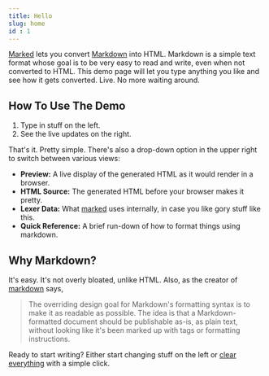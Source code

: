 ```yaml
---
title: Hello
slug: home
id : 1
---
```


[Marked] lets you convert [Markdown] into HTML.  Markdown is a simple text format whose goal is to be very easy to read and write, even when not converted to HTML.  This demo page will let you type anything you like and see how it gets converted.  Live.  No more waiting around.

How To Use The Demo
-------------------

1. Type in stuff on the left.
2. See the live updates on the right.

That's it.  Pretty simple.  There's also a drop-down option in the upper right to switch between various views:

- **Preview:**  A live display of the generated HTML as it would render in a browser.
- **HTML Source:**  The generated HTML before your browser makes it pretty.
- **Lexer Data:**  What [marked] uses internally, in case you like gory stuff like this.
- **Quick Reference:**  A brief run-down of how to format things using markdown.

Why Markdown?
-------------

It's easy.  It's not overly bloated, unlike HTML.  Also, as the creator of [markdown] says,

> The overriding design goal for Markdown's
> formatting syntax is to make it as readable
> as possible. The idea is that a
> Markdown-formatted document should be
> publishable as-is, as plain text, without
> looking like it's been marked up with tags
> or formatting instructions.

Ready to start writing?  Either start changing stuff on the left or
[clear everything](/demo/?text=) with a simple click.

[Marked]: https://github.com/markedjs/marked/
[Markdown]: http://daringfireball.net/projects/markdown/
